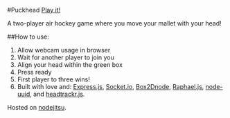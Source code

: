 #Puckhead
[Play it!](http://puckhead.nodejitsu.com)

A two-player air hockey game where you move your mallet with your head!

##How to use:

1. Allow webcam usage in browser
2. Wait for another player to join you
3. Align your head within the green box
4. Press ready
5. First player to three wins!
6. Built with love and:
[Express.js](http://expressjs.com/), [Socket.io](http://socket.io/), [Box2Dnode](https://github.com/jadell/box2dnode), [Raphael.js](http://raphaeljs.com/), [node-uuid](https://github.com/broofa/node-uuid), and [headtrackr.js](https://github.com/auduno/headtrackr/).

Hosted on [nodejitsu](https://www.nodejitsu.com/).
